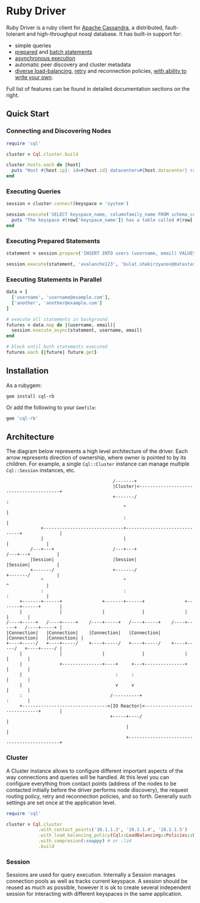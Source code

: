 # Ruby Driver

Ruby Driver is a ruby client for [Apache Cassandra](http://cassandra.apache.org/), a distributed, fault-tolerant and high-throughput nosql database. It has built-in support for:

* simple queries
* [prepared](/features/prepared_statements/) and [batch statements](/features/batch_statements/)
* [asynchronous execution](/features/asynchronous_io/)
* automatic peer discovery and cluster metadata
* [diverse load-balancing](/features/load_balancing/), [retry](/features/retry_policies/) and reconnection policies, [with ability to write your own](/features/load_balancing/custom/).

Full list of features can be found in detailed documentation sections on the right.

## Quick Start

### Connecting and Discovering Nodes

```ruby
require 'cql'

cluster = Cql.cluster.build

cluster.hosts.each do |host|
  puts "Host #{host.ip}: id=#{host.id} datacenter=#{host.datacenter} rack=#{host.rack}"
end
```

### Executing Queries

```ruby
session = cluster.connect(keyspace = 'system')

session.execute('SELECT keyspace_name, columnfamily_name FROM schema_columnfamilies').each do |row|
  puts "The keyspace #{row['keyspace_name']} has a table called #{row['columnfamily_name']}"
end
```

### Executing Prepared Statements

```ruby
statement = session.prepare('INSERT INTO users (username, email) VALUES (?, ?)')

session.execute(statement, 'avalanche123', 'bulat.shakirzyanov@datastax.com')
```

### Executing Statements in Parallel

```ruby
data = [
  ['username', 'username@example.com'],
  ['another', 'another@example.com']
]

# execute all statements in background
futures = data.map do |(username, email)|
  session.execute_async(statement, username, email)
end

# block until both statements executed
futures.each {|future| future.get}
```

## Installation

As a rubygem:

```console
gem install cql-rb
```

Or add the following to your `Gemfile`:

```ruby
gem 'cql-rb'
```

## Architecture

The diagram below represents a high level architecture of the driver. Each arrow represents direction of ownership, where owner is pointed to by its children. For example, a single `Cql::Cluster` instance can manage multiple `Cql::Session` instances, etc.

```ditaa
                                        /-------+                                          
                                        |Cluster|<----------------------------------------+
                                        +-------/                                         :
                                            ^                                             |
                                            :                                             |
             +------------------------------+------------------------------+              |
             |                              |                              |              |
         /---+---+                      /---+---+                      /---+---+          |
         |Session|                      |Session|                      |Session|          |
         +-------/                      +-------/                      +-------/          |
             ^                              ^                              ^              |
             :                              :                              :              |
     +-------+------+               +-------+------+               +-------+------+       |
     |              |               |              |               |              |       |
/----+-----+   /----+-----+    /----+-----+   /----+-----+    /----+-----+   /----+-----+ |
|Connection|   |Connection|    |Connection|   |Connection|    |Connection|   |Connection| |
+----+-----/   +----+-----/    +----+-----/   +----+-----/    +----+-----/   +----+-----/ |
     |              |               |              |               |              |       |
     |              +---------------+----+     +---+---------------+              |       |
     |                                   :     :                                  |       |
     |                                   v     v                                  |       |
     :                                 /----------+                               :       |
     +-------------------------------->|IO Reactor|<------------------------------+       |
                                       +-----+----/                                       |
                                             |                                            |
                                             +--------------------------------------------+
```

### Cluster

A Cluster instance allows to configure different important aspects of the way connections and queries will be handled. At this level you can configure everything from contact points (address of the nodes to be contacted initially before the driver performs node discovery), the request routing policy, retry and reconnection policies, and so forth. Generally such settings are set once at the application level.

```ruby
require 'cql'

cluster = Cql.cluster
            .with_contact_points('10.1.1.3', '10.1.1.4', '10.1.1.5')
            .with_load_balancing_policy(Cql::LoadBalancing::Policies::DCAwareRoundRobin.new("US_EAST"))
            .with_compresion(:snappy) # or :lz4
            .build
```

### Session

Sessions are used for query execution. Internally a Session manages connection pools as well as tracks current keyspace. A session should be reused as much as possible, however it is ok to create several independent session for interacting with different keyspaces in the same application.
